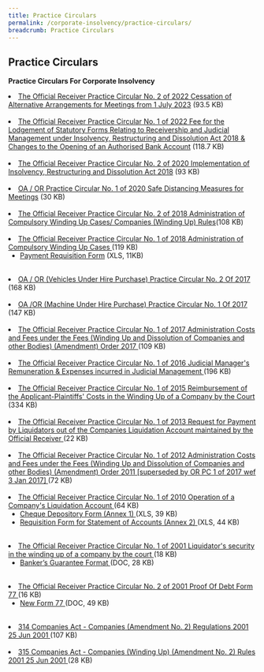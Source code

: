 ```yaml
---
title: Practice Circulars
permalink: /corporate-insolvency/practice-circulars/
breadcrumb: Practice Circulars
---
```

Practice Circulars
---

**Practice Circulars For Corporate Insolvency**

   <li>
    <a href="/files/ORPracticeCircular2of2022.pdf" target="_blank">The Official Receiver Practice Circular No. 2 of 2022 Cessation of Alternative Arrangements for Meetings from 1 July 2023</a> (93.5 KB)
  </li><br>
<li>
    <a href="/files/ORPracticeCircular1of2022.pdf" target="_blank">The Official Receiver Practice Circular No. 1 of 2022  Fee for the Lodgement of Statutory Forms Relating to Receivership and Judicial Management under Insolvency, Restructuring and Dissolution Act 2018 &amp; Changes to the Opening of an Authorised Bank Account</a> (118.7 KB)
  </li><br>
<li>
    <a href="/files/OR%20Practice%20Circular%202%20of%202020.pdf" target="_blank">The Official Receiver Practice Circular No. 2 of 2020  Implementation of Insolvency, Restructuring and Dissolution Act 2018</a> (93 KB)
  </li><br>
  <li>
    <a href="/files/OAORPC1of2020.pdf" target="_blank">OA / OR  Practice Circular No. 1 of 2020  Safe Distancing Measures for Meetings</a> (30 KB)
  </li><br>
  <li><a href="/files/ORPracticeCircular2of2018.pdf" target="_blank">The Official Receiver Practice Circular No. 2 of 2018 Administration of Compulsory Winding Up Cases/ Companies (Winding Up) Rules</a>(108 KB)</li><br>
  <li>
    <a href="/files/ORPracticeCircular1of2018.pdf" target="_blank">The Official Receiver Practice Circular No. 1 of 2018 Administration of Compulsory Winding Up Cases </a>(119 KB)
    <ul>
      <li>
        <a href="https://go.gov.sg/n18yul" target="_blank">Payment Requisition Form</a> (XLS, 11KB)
      </li>
    </ul>
  </li><br>
  <li>
    <a href="/files/PracticeCircularNo.2of2017.pdf" target="_blank">OA / OR (Vehicles Under Hire Purchase) Practice Circular No. 2 Of 2017</a> (168 KB)
  </li><br>
  <li>
    <a href="/files/PracticeCircular1of2017.pdf" target="_blank">OA /OR (Machine Under Hire Purchase) Practice Circular No. 1 Of 2017 </a>(147 KB)
  </li><br>
  <li>
    <a href="/files/ORPracticeCircular1of2017.pdf" target="_blank">The Official Receiver Practice Circular No. 1 of 2017 Administration Costs and Fees under the Fees (Winding Up and Dissolution of Companies and other Bodies) (Amendment) Order 2017 </a>(109 KB)
  </li><br>
  <li>
    <a href="/files/PracticeCircular1of2016-PaymentofRemunerationandExpensesofJudicalManager.pdf" target="_blank">The Official Receiver Practice Circular No. 1 of 2016 Judicial Manager's Remuneration &amp; Expenses incurred in Judicial Management </a> (196 KB)
  </li><br>
  <li>
    <a href="/files/ORPracticeCircular1of2015.pdf" target="_blank">The Official Receiver Practice Circular No. 1 of 2015 Reimbursement of the Applicant-Plaintiffs' Costs in the Winding Up of a Company by the Court </a> (334 KB)
  </li><br>
  <li>
    <a href="/files/PracticeCircular1of2013.pdf" target="_blank">The Official Receiver Practice Circular No. 1 of 2013 Request for Payment by Liquidators out of the Companies Liquidation Account maintained by the Official Receiver
</a> (22 KB)
  </li><br>
  <li>
    <a href="/files/linkclick5d93.pdf" target="_blank">The Official Receiver Practice Circular No. 1 of 2012 Administration Costs and Fees under the Fees (Winding Up and Dissolution of Companies and other Bodies) (Amendment) Order 2011 [superseded by OR PC 1 of 2017 wef 3 Jan 2017] </a>(72 KB)
  </li><br>
  <li>
    <a href="/files/linkclicke43e.pdf" target="_blank">The Official Receiver Practice Circular No. 1 of 2010 Operation of a Company's Liquidation Account </a>(64 KB)
    <ul>
      <li>
        <a href="/files/PracticeCircular1of2010-Annex 1(1).xls/" target="_blank">Cheque Depository Form (Annex 1) </a>(XLS, 39 KB)
      </li>
      <li>
        <a href="/files/PracticeCircular1of2010-Annex2.xls/" target="_blank">Requisition Form for Statement of Accounts (Annex 2) </a>(XLS, 44 KB)
      </li>
    </ul>
  </li><br>
  <li>
    <a href="/files/linkclick964e.pdf" target="_blank">The Official Receiver Practice Circular No. 1 of 2001 Liquidator's security in the winding up of a company by the court </a>(18 KB)
    <ul>
      <li>
        <a href="/files/BGFormatforPL.doc/" target="_blank">Banker’s Guarantee Format </a>(DOC, 28 KB)
      </li>
    </ul>
  </li><br>
  <li>
    <a href="/files/linkclickf454.pdf" target="_blank">The Official Receiver Practice Circular No. 2 of 2001 Proof Of Debt Form 77 </a>(16 KB)
    <ul>
      <li>
        <a href="/files/linkclickb977.doc/" target="_blank">New Form 77 </a>(DOC, 49 KB)
      </li>
    </ul>
  </li><br>
  <li><a href="/files/linkclicke862.pdf" target="_blank">314 Companies Act - Companies (Amendment No. 2) Regulations 2001 25 Jun 2001 </a>(107 KB)</li><br>
  <li><a href="/files/linkclickb9b8.pdf" target="_blank">315 Companies Act - Companies (Winding Up) (Amendment No. 2) Rules 2001 25 Jun 2001 </a>(28 KB)</li>